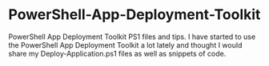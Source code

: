 # PowerShell-App-Deployment-Toolkit
PowerShell App Deployment Toolkit PS1 files and tips.
I have started to use the PowerShell App Deployment Toolkit a lot lately and thought I would share my Deploy-Application.ps1 files as well as snippets of code.

